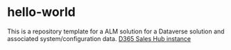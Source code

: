 # hello-world
This is a repository template for a ALM solution for a Dataverse solution and associated system/configuration data.
[D365 Sales Hub instance](https://orga6432d29.crm4.dynamics.com/)
